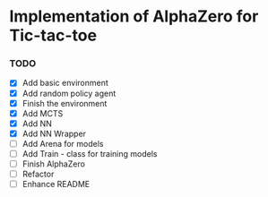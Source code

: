# Implementation of AlphaZero for Tic-tac-toe

### TODO
- [x] Add basic environment
- [x] Add random policy agent
- [x] Finish the environment
- [x] Add MCTS
- [x] Add NN
- [X] Add NN Wrapper
- [ ] Add Arena for models
- [ ] Add Train - class for training models
- [ ] Finish AlphaZero
- [ ] Refactor
- [ ] Enhance README
